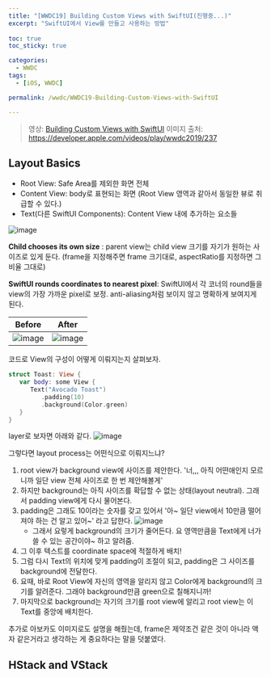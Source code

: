 ```yaml
---
title: "[WWDC19] Building Custom Views with SwiftUI(진행중...)"
excerpt: "SwiftUI에서 View를 만들고 사용하는 방법"
  
toc: true
toc_sticky: true

categories:
  - WWDC
tags:
  - [iOS, WWDC]

permalink: /wwdc/WWDC19-Building-Custom-Views-with-SwiftUI

---
```


> 영상: [Building Custom Views with SwiftUI](https://developer.apple.com/videos/play/wwdc2019/237)
> 이미지 출처: https://developer.apple.com/videos/play/wwdc2019/237

## Layout Basics
- Root View: Safe Area를 제외한 화면 전체
- Content View: body로 표현되는 화면 (Root View 영역과 같아서 동일한 뷰로 취급할 수 있다.)
- Text(다른 SwiftUI Components): Content View 내에 추가하는 요소들 

![image](https://user-images.githubusercontent.com/22000470/201856061-7ae9324e-7bb0-4aa2-974f-ff0400f12acf.png)

**Child chooses its own size** : parent view는 child view 크기를 자기가 원하는 사이즈로 있게 둔다. (frame을 지정해주면 frame 크기대로, aspectRatio를 지정하면 그 비율 그대로)

**SwiftUI rounds coordinates to nearest pixel**: SwiftUI에서 각 코너의 round들을 view의 가장 가까운 pixel로 보정. anti-aliasing처럼 보이지 않고 명확하게 보여지게 된다.

|Before|After|
|-|-|
|![image](https://user-images.githubusercontent.com/22000470/201856695-0ddb4128-7ce0-4b0e-b439-ecfe9828249b.png)|![image](https://user-images.githubusercontent.com/22000470/201856745-b36b78f1-b995-45f4-ab93-f5e8fb68ea76.png)|

코드로 View의 구성이 어떻게 이뤄지는지 살펴보자.

```swift
struct Toast: View {
   var body: some View {
      Text("Avocado Toast")
         .padding(10)
         .background(Color.green)
   }
}
````

layer로 보자면 아래와 같다.
![image](https://user-images.githubusercontent.com/22000470/201859557-0194d25b-7415-442b-814e-b327ff6e5126.png)

그렇다면 layout process는 어떤식으로 이뤄지느냐?
1. root view가 background view에 사이즈를 제안한다. '너,,, 아직 어떤애인지 모르니까 일단 view 전체 사이즈로 한 번 제안해볼게'
2. 하지만 background는 아직 사이즈를 확답할 수 없는 상태(layout neutral). 그래서 padding view에게 다시 물어본다. 
3. padding은 그래도 10이라는 숫자를 갖고 있어서 '아~ 일단 view에서 10만큼 떨어져야 하는 건 알고 있어~' 라고 답한다. 
![image](https://user-images.githubusercontent.com/22000470/201860687-a99daa04-1ffa-44d4-9e8e-7c8738a78b18.png)
   - 그래서 요렇게 background의 크기가 줄어든다. 요 영역만큼을 Text에게 너가 쓸 수 있는 공간이야~ 하고 알려줌.
4. 그 이후 텍스트를 coordinate space에 적절하게 배치!
5. 그럼 다시 Text의 위치에 맞게 padding이 조절이 되고, padding은 그 사이즈를 background에 전달한다.
6. 요때, 바로 Root View에 자신의 영역을 알리지 않고 Color에게 background의 크기를 알려준다. 그래야 background만큼 green으로 칠해지니까!
7. 마지막으로 background는 자기의 크기를 root view에 알리고 root view는 이 Text를 중앙에 배치한다.

추가로 아보카도 이미지로도 설명을 해줬는데, frame은 제약조건 같은 것이 아니라 액자 같은거라고 생각하는 게 중요하다는 말을 덧붙였다.

## HStack and VStack
